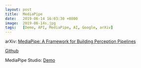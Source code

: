 ```yaml
---
layout: post
title:  MediaPipe
date:   2019-06-14 16:03:30 +0800
image:  2019-06-14s.jpg
tags:   [Demo, API, MediaPipe, AI, Google, arXiv]
---
```


arXiv: [MediaPipe: A Framework for Building Perception Pipelines](https://arxiv.org/pdf/1906.08172.pdf)

[Github](https://github.com/google/mediapipe)

MediaPipe Studio: [Demo](https://mediapipe-studio.webapps.google.com/u/1/home)

